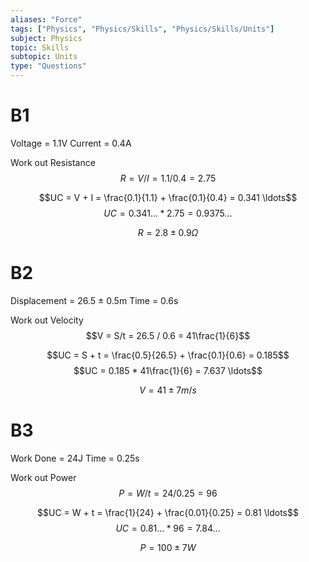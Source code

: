 ```yaml
---
aliases: "Force"
tags: ["Physics", "Physics/Skills", "Physics/Skills/Units"]
subject: Physics
topic: Skills
subtopic: Units
type: "Questions"
---
```


# B1
Voltage = 1.1V
Current = 0.4A

Work out Resistance
$$R = V/I = 1.1/0.4 = 2.75$$

$$UC = V + I = \frac{0.1}{1.1} + \frac{0.1}{0.4} = 0.341 \ldots$$
$$UC = 0.341 \ldots * 2.75 = 0.9375 \ldots $$

$$R = 2.8 \pm 0.9 Ω$$

# B2
Displacement = 26.5 $\pm$ 0.5m
Time = 0.6s

Work out Velocity
$$V = S/t = 26.5 / 0.6 = 41\frac{1}{6}$$

$$UC = S + t = \frac{0.5}{26.5} + \frac{0.1}{0.6} = 0.185$$
$$UC = 0.185 * 41\frac{1}{6} = 7.637 \ldots$$

$$V = 41 \pm 7m/s$$

# B3
Work Done = 24J
Time = 0.25s

Work out Power
$$P = W/t = 24 / 0.25 = 96$$

$$UC = W + t = \frac{1}{24} + \frac{0.01}{0.25} = 0.81 \ldots$$
$$UC = 0.81 \ldots * 96 = 7.84 \ldots$$

$$P = 100 \pm 7W$$